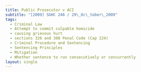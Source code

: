 ```yaml
---
title: Public Prosecutor v ACI
subtitle: "[2009] SGHC 246 / 29\_Oc\_tober\_2009"
tags:
  - Criminal Law
  - Attempt to commit culpable homicide
  - causing grievous hurt
  - sections 326 and 308 Penal Code (Cap 224)
  - Criminal Procedure and Sentencing
  - Sentencing Principles
  - Mitigation
  - Whether sentence to run consecutively or concurrently
layout: single
---
```


